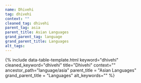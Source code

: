 ```yaml
---
name: Dhivehi
tag: dhivehi
context: ""
cleaned_tag: dhivehi
parent_tag: asia
parent_title: Asian Languages
grand_parent_tag: language
grand_parent_title: Languages
alt_tags: 
---
```


{% include data-table-template.html 
  keyword="dhivehi" 
  cleaned_keyword="dhivehi" 
  title="Dhivehi"
  context=""
  ancestor_path="language/asia" 
  parent_title = "Asian Languages"
  grand_parent_title = "Languages"
  alt_keywords=""
%}

